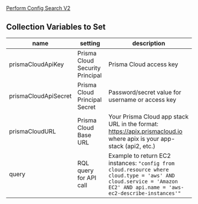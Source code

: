 ##

[Perform Config Search V2](https://pan.dev/prisma-cloud/api/cspm/search-config-v-2/)


## Collection Variables to Set

 | name |  setting  | description |
 |----|----------|-------------|
 | prismaCloudApiKey | Prisma Cloud Security Principal | Prisma Cloud access key
 | prismaCloudApiSecret | Prisma Cloud Principal Secret | Password/secret value for username or access key
 | prismaCloudURL | Prisma Cloud Base URL | Your Prisma Cloud app stack URL in the format: https://apix.prismacloud.io where apix is your app-stack (api2, etc.)
 | query | RQL query for API call | Example to return EC2 instances: `"config from cloud.resource where cloud.type = 'aws' AND cloud.service = 'Amazon EC2' AND api.name = 'aws-ec2-describe-instances'"`